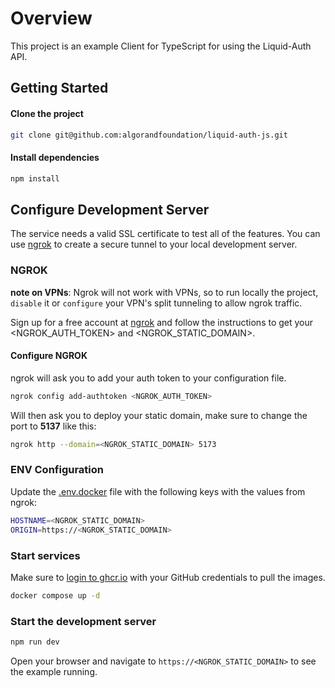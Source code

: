 # Overview

This project is an example Client for TypeScript for using the Liquid-Auth API.

## Getting Started

#### Clone the project
```bash
git clone git@github.com:algorandfoundation/liquid-auth-js.git
```

#### Install dependencies
```bash
npm install
```

## Configure Development Server

The service needs a valid SSL certificate to test all of the features. You can use [ngrok](https://ngrok.com/) to create a secure tunnel to your local development server.

### NGROK

**note on VPNs**: Ngrok will not work with VPNs, so to run locally the project, `disable` it or `configure` your VPN's split tunneling to allow ngrok traffic.

Sign up for a free account at [ngrok](https://ngrok.com/) and follow the instructions to get your <NGROK_AUTH_TOKEN> and <NGROK_STATIC_DOMAIN>.

#### Configure NGROK
ngrok will ask you to add your auth token to your configuration file.

``` bash
ngrok config add-authtoken <NGROK_AUTH_TOKEN>
```

Will then ask you to deploy your static domain, make sure to change the port to **5137** like this:

``` bash
ngrok http --domain=<NGROK_STATIC_DOMAIN> 5173
```

### ENV Configuration

Update the [.env.docker](.env.docker) file with the following keys with the values from ngrok:

```bash
HOSTNAME=<NGROK_STATIC_DOMAIN>
ORIGIN=https://<NGROK_STATIC_DOMAIN>
```

### Start services
Make sure to [login to ghcr.io](https://docs.github.com/en/packages/working-with-a-github-packages-registry/working-with-the-container-registry#authenticating-with-a-personal-access-token-classic) with your GitHub credentials to pull the images.
```bash
docker compose up -d
```

### Start the development server
```bash
npm run dev
```

Open your browser and navigate to `https://<NGROK_STATIC_DOMAIN>` to see the example running.
